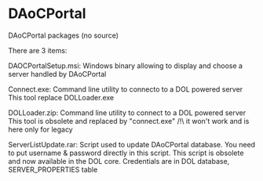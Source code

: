 # DAoCPortal
DAoCPortal packages (no source)

There are 3 items:

DAOCPortalSetup.msi:
	Windows binary allowing to display and choose a server handled by DAoCPortal

Connect.exe:
	Command line utility to connecto to a DOL powered server
	This tool replace DOLLoader.exe
	
DOLLoader.zip:
	Command line utility to connect to a DOL powered server
	This tool is obsolete and replaced by "connect.exe"
	/!\ it won't work and is here only for legacy
		
ServerListUpdate.rar:
	Script used to update DAoCPortal database. You need to put username & password directly in this script.
	This script is obsolete and now available in the DOL core. Credentials are in DOL database, SERVER_PROPERTIES table

